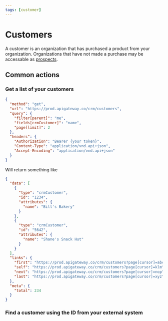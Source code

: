 ```yaml
---
tags: [customer]
---
```


# Customers

A customer is an organization that has purchased a product from your organization. Organizations that have not made a purchase may be accessable as [prospects](<>).

## Common actions

### Get a list of your customers

```json http
{
  "method": "get",
  "url": "https://prod.apigateway.co/crm/customers",
  "query": {
    "filter[parent]": "me",
    "fields[crmCustomer]": "name",
    "page[limit]": 2
  },
  "headers": {
    "Authorization": "Bearer {your token}",
    "Content-Type": "application/vnd.api+json",
    "Accept-Encoding": "application/vnd.api+json"
  }
}
```

Will return something like 

```json
{
  "data": [
    {
      "type": "crmCustomer",
      "id": "1234",
      "attributes": {
        "name": "Bill's Bakery"
      }
    },
    {
      "type": "crmCustomer",
      "id": "5642",
      "attributes": {
        "name": "Shane's Snack Hut"
      }
    }
  ],
  "links": {
    "first": "https://prod.apigateway.co/crm/customers?page[cursor]=abc",
    "self": "https://prod.apigateway.co/crm/customers?page[cursor]=klm",
    "next": "https://prod.apigateway.co/crm/customers?page[cursor]=nop",
    "last": "https://prod.apigateway.co/crm/customers?page[cursor]=xyz"
  },
  "meta": {
    "total": 234
  }
}
```

### Find a customer using the ID from your external system

### 
